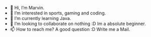 - 👋 Hi, I’m Marvin.
- 👀 I’m interested in sports, gaming and coding.
- 🌱 I’m currently learning Java. 
- 💞️ I’m looking to collaborate on nothing :D Im a absolute beginner.
- 📫 How to reach me? A good question :D Write me a Mail.
